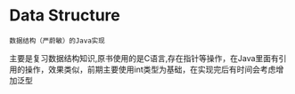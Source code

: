 # Data Structure
    数据结构（严蔚敏）的Java实现
主要是复习数据结构知识,原书使用的是C语言,存在指针等操作，在Java里面有引用的操作，效果类似，前期主要使用int类型为基础，在实现完后有时间会考虑增加泛型